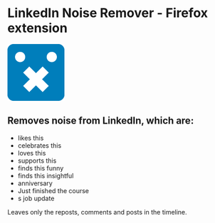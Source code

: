 # LinkedIn Noise Remover - Firefox extension

![LinkedIn Noise Remover](icon.png)

## Removes noise from LinkedIn, which are:

- likes this
- celebrates this
- loves this
- supports this
- finds this funny
- finds this insightful
- anniversary
- Just finished the course
- s job update

Leaves only the reposts, comments and posts in the timeline.
